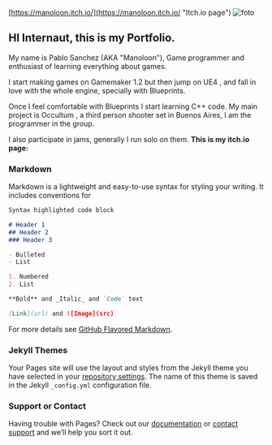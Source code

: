 [https://manoloon.itch.io/](https://manoloon.itch.io/ "Itch.io page")
![foto]({{site.baseurl}}/fotaza400.png)
## HI Internaut, this is my Portfolio.
My name is Pablo Sanchez (AKA "Manoloon"), Game programmer and enthusiast of learning everything about games. 

I start making games on Gamemaker 1.2 but then jump on UE4 , and fall in love with the whole engine, specially with Blueprints.

Once I feel comfortable with Blueprints I start learning C++ code.
My main project is Occultum , a third person shooter set in Buenos Aires, I am the programmer in the group.

I also participate in jams, generally I run solo on them.
**This is my itch.io page:**

### Markdown

Markdown is a lightweight and easy-to-use syntax for styling your writing. It includes conventions for

```markdown
Syntax highlighted code block

# Header 1
## Header 2
### Header 3

- Bulleted
- List

1. Numbered
2. List

**Bold** and _Italic_ and `Code` text

[Link](url) and ![Image](src)
```

For more details see [GitHub Flavored Markdown](https://guides.github.com/features/mastering-markdown/).

### Jekyll Themes

Your Pages site will use the layout and styles from the Jekyll theme you have selected in your [repository settings](https://github.com/Manoloon/Manoloon.github.io/settings). The name of this theme is saved in the Jekyll `_config.yml` configuration file.

### Support or Contact

Having trouble with Pages? Check out our [documentation](https://help.github.com/categories/github-pages-basics/) or [contact support](https://github.com/contact) and we’ll help you sort it out.

